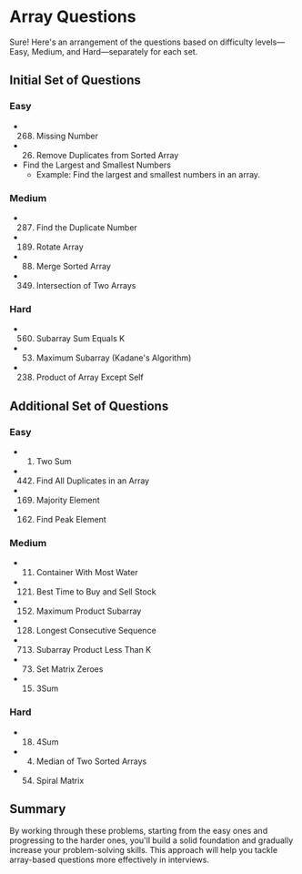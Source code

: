 # Array Questions

Sure! Here's an arrangement of the questions based on difficulty levels—Easy, Medium, and Hard—separately for each set.

## Initial Set of Questions

### Easy
- 268. Missing Number
- 26. Remove Duplicates from Sorted Array
- Find the Largest and Smallest Numbers
  - Example: Find the largest and smallest numbers in an array.

### Medium
- 287. Find the Duplicate Number
- 189. Rotate Array
- 88. Merge Sorted Array
- 349. Intersection of Two Arrays

### Hard
- 560. Subarray Sum Equals K
- 53. Maximum Subarray (Kadane's Algorithm)
- 238. Product of Array Except Self

## Additional Set of Questions

### Easy
- 1. Two Sum
- 442. Find All Duplicates in an Array
- 169. Majority Element
- 162. Find Peak Element

### Medium
- 11. Container With Most Water
- 121. Best Time to Buy and Sell Stock
- 152. Maximum Product Subarray
- 128. Longest Consecutive Sequence
- 713. Subarray Product Less Than K
- 73. Set Matrix Zeroes
- 15. 3Sum

### Hard
- 18. 4Sum
- 4. Median of Two Sorted Arrays
- 54. Spiral Matrix

## Summary

By working through these problems, starting from the easy ones and progressing to the harder ones, you'll build a solid foundation and gradually increase your problem-solving skills. This approach will help you tackle array-based questions more effectively in interviews.

